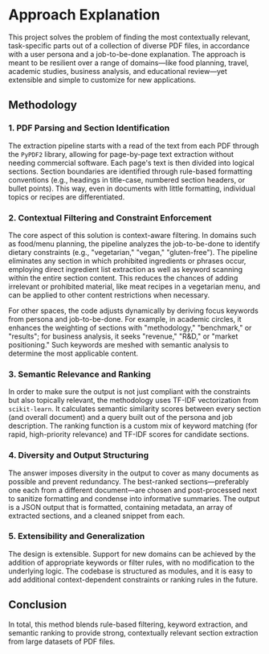 # Approach Explanation

This project solves the problem of finding the most contextually relevant, task-specific parts out of a collection of diverse PDF files, in accordance with a user persona and a job-to-be-done explanation. The approach is meant to be resilient over a range of domains—like food planning, travel, academic studies, business analysis, and educational review—yet extensible and simple to customize for new applications.

## Methodology

### 1. **PDF Parsing and Section Identification**

The extraction pipeline starts with a read of the text from each PDF through the `PyPDF2` library, allowing for page-by-page text extraction without needing commercial software. Each page's text is then divided into logical sections. Section boundaries are identified through rule-based formatting conventions (e.g., headings in title-case, numbered section headers, or bullet points). This way, even in documents with little formatting, individual topics or recipes are differentiated.

### 2. **Contextual Filtering and Constraint Enforcement**

The core aspect of this solution is context-aware filtering. In domains such as food/menu planning, the pipeline analyzes the job-to-be-done to identify dietary constraints (e.g., "vegetarian," "vegan," "gluten-free"). The pipeline eliminates any section in which prohibited ingredients or phrases occur, employing direct ingredient list extraction as well as keyword scanning within the entire section content. This reduces the chances of adding irrelevant or prohibited material, like meat recipes in a vegetarian menu, and can be applied to other content restrictions when necessary.

For other spaces, the code adjusts dynamically by deriving focus keywords from persona and job-to-be-done. For example, in academic circles, it enhances the weighting of sections with "methodology," "benchmark," or "results"; for business analysis, it seeks "revenue," "R&D," or "market positioning." Such keywords are meshed with semantic analysis to determine the most applicable content.

### 3. **Semantic Relevance and Ranking**

In order to make sure the output is not just compliant with the constraints but also topically relevant, the methodology uses TF-IDF vectorization from `scikit-learn`. It calculates semantic similarity scores between every section (and overall document) and a query built out of the persona and job description. The ranking function is a custom mix of keyword matching (for rapid, high-priority relevance) and TF-IDF scores for candidate sections.

### 4. **Diversity and Output Structuring**

The answer imposes diversity in the output to cover as many documents as possible and prevent redundancy. The best-ranked sections—preferably one each from a different document—are chosen and post-processed next to sanitize formatting and condense into informative summaries. The output is a JSON output that is formatted, containing metadata, an array of extracted sections, and a cleaned snippet from each.

### 5. **Extensibility and Generalization**

The design is extensible. Support for new domains can be achieved by the addition of appropriate keywords or filter rules, with no modification to the underlying logic. The codebase is structured as modules, and it is easy to add additional context-dependent constraints or ranking rules in the future.

## Conclusion

In total, this method blends rule-based filtering, keyword extraction, and semantic ranking to provide strong, contextually relevant section extraction from large datasets of PDF files.